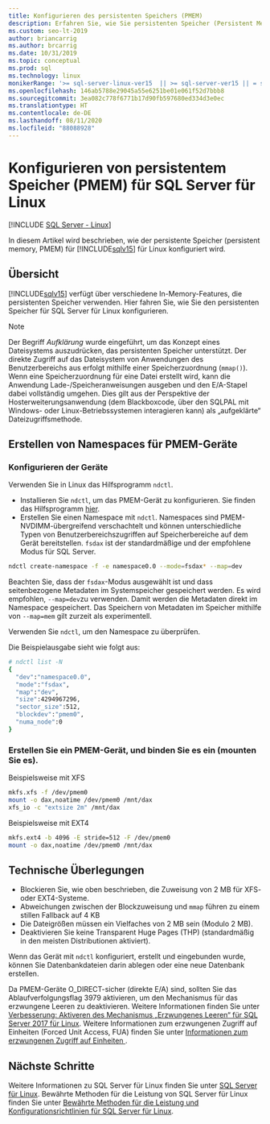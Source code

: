 ```yaml
---
title: Konfigurieren des persistenten Speichers (PMEM)
description: Erfahren Sie, wie Sie persistenten Speicher (Persistent Memory, PMEM) für SQL Server für Linux konfigurieren und Namespaces für PMEM-Geräte erstellen.
ms.custom: seo-lt-2019
author: briancarrig
ms.author: brcarrig
ms.date: 10/31/2019
ms.topic: conceptual
ms.prod: sql
ms.technology: linux
monikerRange: '>= sql-server-linux-ver15  || >= sql-server-ver15 || = sqlallproducts-allversions'
ms.openlocfilehash: 146ab5788e29045a55e6251be01e061f52d7bbb8
ms.sourcegitcommit: 3ea082c778f6771b17d90fb597680ed334d3e0ec
ms.translationtype: HT
ms.contentlocale: de-DE
ms.lasthandoff: 08/11/2020
ms.locfileid: "88088928"
---
```

# <a name="configure-persistent-memory-pmem-for-sql-server-on-linux"></a>Konfigurieren von persistentem Speicher (PMEM) für SQL Server für Linux

[!INCLUDE [SQL Server - Linux](../includes/applies-to-version/sql-linux.md)]

In diesem Artikel wird beschrieben, wie der persistente Speicher (persistent memory, PMEM) für [!INCLUDE[sqlv15](../includes/sssqlv15-md.md)] für Linux konfiguriert wird.

## <a name="overview"></a>Übersicht

[!INCLUDE[sqlv15](../includes/sssqlv15-md.md)] verfügt über verschiedene In-Memory-Features, die persistenten Speicher verwenden. Hier fahren Sie, wie Sie den persistenten Speicher für SQL Server für Linux konfigurieren.

> [!NOTE]
> Der Begriff _Aufklärung_ wurde eingeführt, um das Konzept eines Dateisystems auszudrücken, das persistenten Speicher unterstützt. Der direkte Zugriff auf das Dateisystem von Anwendungen des Benutzerbereichs aus erfolgt mithilfe einer Speicherzuordnung (`mmap()`). Wenn eine Speicherzuordnung für eine Datei erstellt wird, kann die Anwendung Lade-/Speicheranweisungen ausgeben und den E/A-Stapel dabei vollständig umgehen. Dies gilt aus der Perspektive der Hosterweiterungsanwendung (dem Blackboxcode, über den SQLPAL mit Windows- oder Linux-Betriebssystemen interagieren kann) als „aufgeklärte“ Dateizugriffsmethode.

## <a name="create-namespaces-for-pmem-devices"></a>Erstellen von Namespaces für PMEM-Geräte

### <a name="configure-the-devices"></a>Konfigurieren der Geräte

Verwenden Sie in Linux das Hilfsprogramm `ndctl`.

- Installieren Sie `ndctl`, um das PMEM-Gerät zu konfigurieren. Sie finden das Hilfsprogramm [hier](https://docs.pmem.io/getting-started-guide/installing-ndctl).
- Erstellen Sie einen Namespace mit `ndctl`. Namespaces sind PMEM-NVDIMM-übergreifend verschachtelt und können unterschiedliche Typen von Benutzerbereichszugriffen auf Speicherbereiche auf dem Gerät bereitstellen. `fsdax` ist der standardmäßige und der empfohlene Modus für SQL Server.

```bash 
ndctl create-namespace -f -e namespace0.0 --mode=fsdax* --map=dev
```

Beachten Sie, dass der `fsdax`-Modus ausgewählt ist und dass seitenbezogene Metadaten im Systemspeicher gespeichert werden. Es wird empfohlen, `--map=dev`zu verwenden. Damit werden die Metadaten direkt im Namespace gespeichert. Das Speichern von Metadaten im Speicher mithilfe von `--map=mem` gilt zurzeit als experimentell.

Verwenden Sie `ndctl`, um den Namespace zu überprüfen. 
  
Die Beispielausgabe sieht wie folgt aus:

```bash
# ndctl list -N
{
  "dev":"namespace0.0",
  "mode":"fsdax",
  "map":"dev",
  "size":4294967296,
  "sector_size":512,
  "blockdev":"pmem0",
  "numa_node":0
}
```

### <a name="create-and-mount-pmem-device"></a>Erstellen Sie ein PMEM-Gerät, und binden Sie es ein (mounten Sie es).

Beispielsweise mit XFS

```bash
mkfs.xfs -f /dev/pmem0
mount -o dax,noatime /dev/pmem0 /mnt/dax
xfs_io -c "extsize 2m" /mnt/dax
```

Beispielsweise mit EXT4

```bash
mkfs.ext4 -b 4096 -E stride=512 -F /dev/pmem0
mount -o dax,noatime /dev/pmem0 /mnt/dax
```

## <a name="technical-considerations"></a>Technische Überlegungen

- Blockieren Sie, wie oben beschrieben, die Zuweisung von 2 MB für XFS- oder EXT4-Systeme.
- Abweichungen zwischen der Blockzuweisung und `mmap` führen zu einem stillen Fallback auf 4 KB
- Die Dateigrößen müssen ein Vielfaches von 2 MB sein (Modulo 2 MB).
- Deaktivieren Sie keine Transparent Huge Pages (THP) (standardmäßig in den meisten Distributionen aktiviert).

Wenn das Gerät mit `ndctl` konfiguriert, erstellt und eingebunden wurde, können Sie Datenbankdateien darin ablegen oder eine neue Datenbank erstellen.

Da PMEM-Geräte O_DIRECT-sicher (direkte E/A) sind, sollten Sie das Ablaufverfolgungsflag 3979 aktivieren, um den Mechanismus für das erzwungene Leeren zu deaktivieren. Weitere Informationen finden Sie unter [Verbesserung: Aktiveren des Mechanismus „Erzwungenes Leeren“ für SQL Server 2017 für Linux](https://support.microsoft.com/help/4131496/enable-forced-flush-mechanism-in-sql-server-2017-on-linux). Weitere Informationen zum erzwungenen Zugriff auf Einheiten (Forced Unit Access, FUA) finden Sie unter [Informationen zum erzwungenen Zugriff auf Einheiten ](https://blogs.msdn.microsoft.com/bobsql/2018/12/18/sql-server-on-linux-forced-unit-access-fua-internals/).

## <a name="next-steps"></a>Nächste Schritte

Weitere Informationen zu SQL Server für Linux finden Sie unter [SQL Server für Linux](sql-server-linux-overview.md).
Bewährte Methoden für die Leistung von SQL Server für Linux finden Sie unter [Bewährte Methoden für die Leistung und Konfigurationsrichtlinien für SQL Server für Linux](sql-server-linux-performance-best-practices.md).

